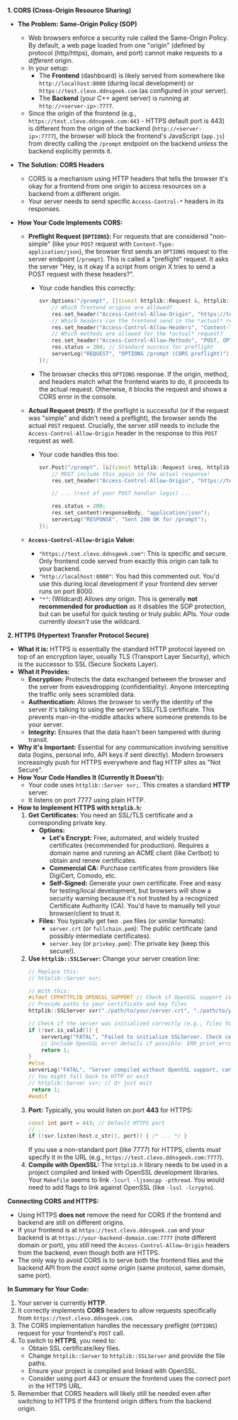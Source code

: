 
**1. CORS (Cross-Origin Resource Sharing)**

*   **The Problem: Same-Origin Policy (SOP)**
    *   Web browsers enforce a security rule called the Same-Origin Policy. By default, a web page loaded from one "origin" (defined by protocol (http/https), domain, and port) cannot make requests to a *different* origin.
    *   In your setup:
        *   The **Frontend** (dashboard) is likely served from somewhere like `http://localhost:8000` (during local development) or `https://test.clevo.ddnsgeek.com` (as configured in your server).
        *   The **Backend** (your C++ agent server) is running at `http://<server-ip>:7777`.
    *   Since the origin of the frontend (e.g., `https://test.clevo.ddnsgeek.com:443` - HTTPS default port is 443) is different from the origin of the backend (`http://<server-ip>:7777`), the browser will block the frontend's JavaScript (`app.js`) from directly calling the `/prompt` endpoint on the backend *unless* the backend explicitly permits it.

*   **The Solution: CORS Headers**
    *   CORS is a mechanism using HTTP headers that tells the browser it's okay for a frontend from one origin to access resources on a backend from a different origin.
    *   Your server needs to send specific `Access-Control-*` headers in its responses.

*   **How Your Code Implements CORS:**
    *   **Preflight Request (`OPTIONS`):** For requests that are considered "non-simple" (like your `POST` request with `Content-Type: application/json`), the browser first sends an `OPTIONS` request to the server endpoint (`/prompt`). This is called a "preflight" request. It asks the server "Hey, is it okay if a script from origin X tries to send a POST request with these headers?".
        *   Your code handles this correctly:
            ```c++
            svr.Options("/prompt", [](const httplib::Request &, httplib::Response &res) {
                // Which frontend origins are allowed?
                res.set_header("Access-Control-Allow-Origin", "https://test.clevo.ddnsgeek.com");
                // Which headers can the frontend send in the *actual* request?
                res.set_header("Access-Control-Allow-Headers", "Content-Type");
                // Which methods are allowed for the *actual* request?
                res.set_header("Access-Control-Allow-Methods", "POST, OPTIONS");
                res.status = 204; // Standard success for preflight
                serverLog("REQUEST", "OPTIONS /prompt (CORS preflight)");
            });
            ```
        *   The browser checks this `OPTIONS` response. If the origin, method, and headers match what the frontend wants to do, it proceeds to the actual request. Otherwise, it blocks the request and shows a CORS error in the console.

    *   **Actual Request (`POST`):** If the preflight is successful (or if the request was "simple" and didn't need a preflight), the browser sends the actual `POST` request. Crucially, the server *still* needs to include the `Access-Control-Allow-Origin` header in the response to this `POST` request as well.
        *   Your code handles this too:
            ```c++
            svr.Post("/prompt", [&](const httplib::Request &req, httplib::Response &res) {
                // MUST include this again in the actual response!
                res.set_header("Access-Control-Allow-Origin", "https://test.clevo.ddnsgeek.com");

                // ... (rest of your POST handler logic) ...

                res.status = 200;
                res.set_content(responseBody, "application/json");
                serverLog("RESPONSE", "Sent 200 OK for /prompt");
            });
            ```

    *   **`Access-Control-Allow-Origin` Value:**
        *   `"https://test.clevo.ddnsgeek.com"`: This is specific and secure. Only frontend code served from exactly this origin can talk to your backend.
        *   `"http://localhost:8000"`: You had this commented out. You'd use this during local development if your frontend dev server runs on port 8000.
        *   `"*"`: (Wildcard) Allows *any* origin. This is generally **not recommended for production** as it disables the SOP protection, but can be useful for quick testing or truly public APIs. Your code currently *doesn't* use the wildcard.

**2. HTTPS (Hypertext Transfer Protocol Secure)**

*   **What it is:** HTTPS is essentially the standard HTTP protocol layered on top of an encryption layer, usually TLS (Transport Layer Security), which is the successor to SSL (Secure Sockets Layer).
*   **What it Provides:**
    *   **Encryption:** Protects the data exchanged between the browser and the server from eavesdropping (confidentiality). Anyone intercepting the traffic only sees scrambled data.
    *   **Authentication:** Allows the browser to verify the identity of the server it's talking to using the server's SSL/TLS certificate. This prevents man-in-the-middle attacks where someone pretends to be your server.
    *   **Integrity:** Ensures that the data hasn't been tampered with during transit.
*   **Why it's Important:** Essential for any communication involving sensitive data (logins, personal info, API keys if sent directly). Modern browsers increasingly push for HTTPS everywhere and flag HTTP sites as "Not Secure".
*   **How Your Code Handles It (Currently It Doesn't):**
    *   Your code uses `httplib::Server svr;`. This creates a standard **HTTP** server.
    *   It listens on port 7777 using plain HTTP.
*   **How to Implement HTTPS with `httplib.h`:**
    1.  **Get Certificates:** You need an SSL/TLS certificate and a corresponding private key.
        *   **Options:**
            *   **Let's Encrypt:** Free, automated, and widely trusted certificates (recommended for production). Requires a domain name and running an ACME client (like Certbot) to obtain and renew certificates.
            *   **Commercial CA:** Purchase certificates from providers like DigiCert, Comodo, etc.
            *   **Self-Signed:** Generate your own certificate. Free and easy for testing/local development, but browsers will show a security warning because it's not trusted by a recognized Certificate Authority (CA). You'd have to manually tell your browser/client to trust it.
        *   **Files:** You typically get two `.pem` files (or similar formats):
            *   `server.crt` (or `fullchain.pem`): The public certificate (and possibly intermediate certificates).
            *   `server.key` (or `privkey.pem`): The private key (keep this secure!).
    2.  **Use `httplib::SSLServer`:** Change your server creation line:
        ```c++
        // Replace this:
        // httplib::Server svr;

        // With this:
        #ifdef CPPHTTPLIB_OPENSSL_SUPPORT // Check if OpenSSL support is compiled in
        // Provide paths to your certificate and key files
        httplib::SSLServer svr("./path/to/your/server.crt", "./path/to/your/server.key");

        // Check if the server was initialized correctly (e.g., files found, valid)
        if (!svr.is_valid()) {
            serverLog("FATAL", "Failed to initialize SSLServer. Check certificate paths/validity.");
            // Include OpenSSL error details if possible: ERR_print_errors_fp(stderr);
            return 1;
        }
        #else
        serverLog("FATAL", "Server compiled without OpenSSL support, cannot run HTTPS.");
        // You might fall back to HTTP or exit
        // httplib::Server svr; // Or just exit
         return 1;
        #endif
        ```
    3.  **Port:** Typically, you would listen on port **443** for HTTPS:
        ```c++
        const int port = 443; // Default HTTPS port
        // ...
        if (!svr.listen(host.c_str(), port)) { /* ... */ }
        ```
        If you use a non-standard port (like 7777) for HTTPS, clients *must* specify it in the URL (e.g., `https://test.clevo.ddnsgeek.com:7777`).
    4.  **Compile with OpenSSL:** The `httplib.h` library needs to be used in a project compiled and linked with OpenSSL development libraries. Your `Makefile` seems to link `-lcurl -ljsoncpp -pthread`. You would need to add flags to link against OpenSSL (like `-lssl -lcrypto`).

**Connecting CORS and HTTPS:**

*   Using HTTPS **does not** remove the need for CORS if the frontend and backend are still on different origins.
*   If your frontend is at `https://test.clevo.ddnsgeek.com` and your backend is at `https://your-backend-domain.com:7777` (note different domain or port), you *still* need the `Access-Control-Allow-Origin` headers from the backend, even though both are HTTPS.
*   The only way to avoid CORS is to serve both the frontend files and the backend API from the *exact same origin* (same protocol, same domain, same port).

**In Summary for Your Code:**

1.  Your server is currently **HTTP**.
2.  It correctly implements **CORS** headers to allow requests specifically from `https://test.clevo.ddnsgeek.com`.
3.  The CORS implementation handles the necessary preflight (`OPTIONS`) request for your frontend's `POST` call.
4.  To switch to **HTTPS**, you need to:
    *   Obtain SSL certificate/key files.
    *   Change `httplib::Server` to `httplib::SSLServer` and provide the file paths.
    *   Ensure your project is compiled and linked with OpenSSL.
    *   Consider using port 443 or ensure the frontend uses the correct port in the HTTPS URL.
5.  Remember that CORS headers will likely still be needed even after switching to HTTPS if the frontend origin differs from the backend origin.
